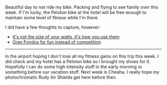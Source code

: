 Beautiful day to *not* ride my bike. Packing and flying to see family over this week. If I'm lucky, the Peloton bike at the hotel will be free enough to maintain some level of fitness while I'm there.

I did have a few thoughts to capture, however:

- [It's not the size of your watts, it's how you use them](../Cycling/It's%20not%20the%20size%20of%20your%20watts,%20it's%20how%20you%20use%20them.md)
- [Gran Fondos for fun instead of competition](../Cycling/Gran%20Fondos%20for%20fun%20instead%20of%20competition.md)

----

In the airport hoping I don't lose all my fitness gains on this trip this week. I did check and my hotel has a Peloton bike so I brought my shoes for it. Hopefully I can do some high intensity stuff in the early morning or something before our vacation stuff. Next week is Cheaha. I really hope my photochromatic Rudy Air Shields get here before then.

